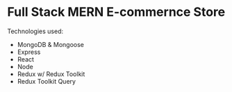 # Full Stack MERN E-commernce Store

Technologies used:

- MongoDB & Mongoose
- Express
- React
- Node
- Redux w/ Redux Toolkit
- Redux Toolkit Query
